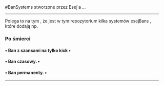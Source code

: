 #BanSystems stworzone przez Esej'a ...

---

Polega to na tym , że jest w tym repozytorium kilka systemów esejBans , które dodają np.

### Po śmierci
#### • Ban z szansami na tylko kick •
#### • Ban czasowy. •
#### • Ban permanenty. •
---
